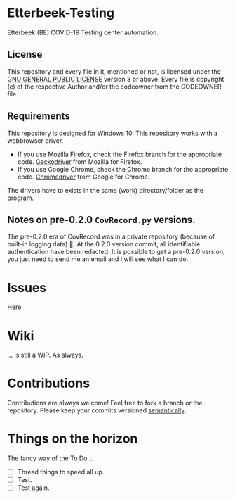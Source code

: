# Etterbeek-Testing
Etterbeek (BE) COVID-19 Testing center automation.

## License
This repository and every file in it, mentioned or not, is licensed under the [GNU GENERAL PUBLIC LICENSE](LICENSE) version 3 or above. Every file is copyright (c) of the respective Author and/or the codeowner from the CODEOWNER file.

## Requirements
This repository is designed for Windows 10.
This repository works with a webbrowser driver.
* If you use Mozilla Firefox, check the Firefox branch for the appropriate code. [Geckodriver](https://github.com/mozilla/geckodriver/releases) from Mozilla for Firefox.
* If you use Google Chrome, check the Chrome branch for the appropriate code. [Chromedriver](https://chromedriver.chromium.org/downloads) from Google for Chrome.

The drivers have to exists in the same (work) directory/folder as the program.

## Notes on pre-0.2.0 `CovRecord.py` versions.
The pre-0.2.0 era of CovRecord was in a private repository (because of built-in logging data) :angel:. At the 0.2.0 version commit, all identifiable authentication have been redacted. It is possible to get a pre-0.2.0 version, you just need to send me an email and I will see what I can do.

# Issues
[Here](https://github.com/TheoTechnicguy/Etterbeek-Testing/issues)

# Wiki
... is still a WIP. As always.

# Contributions
Contributions are always welcome! Feel free to fork a branch or the repository. Please keep your commits versioned [semantically](https://semver.org/).

# Things on the horizon
The fancy way of the To Do...

- [ ] Thread things to speed all up.
- [ ] Test.
- [ ] Test again.

